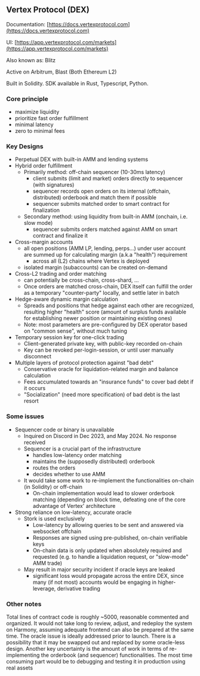 ## Vertex Protocol (DEX)

Documentation: [https://docs.vertexprotocol.com](https://docs.vertexprotocol.com)

UI: [https://app.vertexprotocol.com/markets](https://app.vertexprotocol.com/markets)

Also known as: Blitz

Active on Arbitrum, Blast (Both Ethereum L2)

Built in Solidity. SDK available in Rust, Typescript, Python.

### Core principle

- maximize liquidity
- prioritize fast order fulfillment
- minimal latency
- zero to minimal fees

### Key Designs

- Perpetual DEX with built-in AMM and lending systems
- Hybrid order fulfillment
    - Primarily method: off-chain sequencer (10-30ms latency)
        - client submits (limit and market) orders directly to sequencer (with signatures)
        - sequencer records open orders on its internal (offchain, distributed) orderbook and match them if possible
        - sequencer submits matched order to smart contract for finalization
    - Secondary method: using liquidity from built-in AMM (onchain, i.e. slow mode)
        - sequencer submits orders matched against AMM on smart contract and finalize it
- Cross-margin accounts
    - all open positions (AMM LP, lending, perps...) under user account are summed up for calculating margin (a.k.a "health") requirement
        -  across all (L2) chains where Vertex is deployed
    - isolated margin (subaccounts) can be created on-demand
- Cross-L2 trading and order matching
    - can potentially be cross-chain, cross-shard, ...
    - Once orders are matched cross-chain, DEX itself can fulfill the order as a temporary "counter-party" locally, and settle later in batch 
- Hedge-aware dynamic margin calculation
    - Spreads and positions that hedge against each other are recognized, resulting higher "health" score (amount of surplus funds available for establishing newer position or maintaining existing ones)
    - Note: most parameters are pre-configured by DEX operator based on "common sense", without much tuning
- Temporary session key for one-click trading
    - Client-generated private key, with public-key recorded on-chain
    - Key can be revoked per-login-session, or until user manually disconnect
- Multiple layers of protocol protection against "bad debt"
    - Conservative oracle for liquidation-related margin and balance calculation
    - Fees accumulated towards an "insurance funds" to cover bad debt if it occurs
    - "Socialization" (need more specification) of bad debt is the last resort

### Some issues

- Sequencer code or binary is unavailable
    - Inquired on Discord in Dec 2023, and May 2024. No response received
    - Sequencer is a crucial part of the infrastructure
        - handles low-latency order matching
        - maintains the (supposedly distributed) orderbook
        - routes the orders
        - decides whether to use AMM
    - It would take some work to  re-implement the functionalities on-chain (in Solidity) or off-chain
        - On-chain implementation would lead to slower orderbook matching (depending on block time, defeating one of the core advantage of Vertex' architecture
- Strong reliance on low-latency, accurate oracle
    - Stork is used exclusively
        - Low-latency by allowing queries to be sent and answered via websocket offchain
        - Responses are signed using pre-published, on-chain verifiable keys
        - On-chain data is only updated when absolutely required and requested (e.g. to handle a liquidation request, or "slow-mode" AMM trade)
    - May result in major security incident if oracle keys are leaked
        - significant loss would propagate across the entire DEX, since many (if not most) accounts would be engaging in higher-leverage, derivative trading

### Other notes 

Total lines of contract code is roughly ~5000, reasonable commented and organized. It would not take long to review, adjust, and redeploy the system on Harmony, assuming adequate frontend can also be prepared at the same time. The oracle issue is ideally addressed prior to launch. There is a possibility that it may be swapped out and replaced by some oracle-less design. Another key uncertainty is the amount of work in terms of re-implementing the orderbook (and sequencer) functionalities. The most time consuming part would be to debugging and testing it in production using real assets

  
